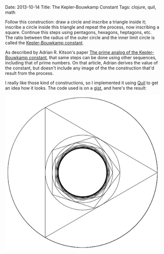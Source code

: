 Date: 2013-10-14
Title: The Kepler-Bouwkamp Constant
Tags: clojure, quil, math

Follow this construction: draw a circle and inscribe a triangle inside it; inscribe a circle inside
this triangle and repeat the process, now inscribing a square. Continue this steps using pentagons,
hexagons, heptagons, etc.
The ratio between the radius of the outer circle and the inner limit circle is called the
[Kepler-Bouwkamp constant](http://en.wikipedia.org/wiki/Kepler%E2%80%93Bouwkamp_constant).

As described by Adrian R. Kitson's paper [The prime analog of the Kepler-Bouwkamp constant](http://arxiv.org/abs/math/0608186),
that same steps can be done using other sequences, including that of prime numbers. 
On that article, Adrian derives the value of the constant, but doesn't include any image of the 
the construction that'd result from the process. 

I really like those kind of constructions, so I implemented it using [Quil](https://github.com/quil/quil)
to get an idea how it looks. The code used is on a [gist](https://gist.github.com/brunoro/6984849), and here's the result:

![The prime Kepler-Bouwkamp constant](img/prime-kepler-bouwkamp.png)

